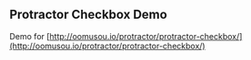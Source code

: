 Protractor Checkbox Demo
---
Demo for [http://oomusou.io/protractor/protractor-checkbox/](http://oomusou.io/protractor/protractor-checkbox/)
